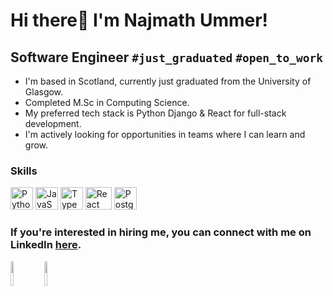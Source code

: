 # Hi there👋 I'm Najmath Ummer!

## Software Engineer `#just_graduated` `#open_to_work`
- I'm based in Scotland, currently just graduated from the University of Glasgow.
- Completed M.Sc in Computing Science.
- My preferred tech stack is Python Django & React for full-stack development.
- I'm actively looking for opportunities in teams where I can learn and grow.

### Skills
<p align="left" dir="auto">
    <a href="https://www.python.org/" rel="nofollow"><img src="https://raw.githubusercontent.com/danielcranney/readme-generator/main/public/icons/skills/python-colored.svg" width="36" height="36" alt="Python" style="max-width: 100%;"></a>
    <a href="https://developer.mozilla.org/en-US/docs/Web/JavaScript" rel="nofollow"><img src="https://raw.githubusercontent.com/danielcranney/readme-generator/main/public/icons/skills/javascript-colored.svg" width="36" height="36" alt="JavaScript" style="max-width: 100%;"></a>
    <a href="https://www.typescriptlang.org/" rel="nofollow"><img src="https://www.saashub.com/images/app/service_logos/11/ad388324edad/large.png?1531424414" width="36" height="36" alt="TypeScript" style="max-width: 100%;"></a>
    <a href="https://reactjs.org/" rel="nofollow"><img src="https://upload.wikimedia.org/wikipedia/commons/thumb/a/a7/React-icon.svg/2300px-React-icon.svg.png" width="42" height="36" alt="React" style="max-width: 100%;"></a>
    <a href="https://www.postgresql.org/" rel="nofollow"><img src="https://raw.githubusercontent.com/danielcranney/readme-generator/main/public/icons/skills/postgresql-colored.svg" width="36" height="36" alt="PostgreSQL" style="max-width: 100%;"></a>
</p>

### If you're interested in hiring me, you can connect with me on LinkedIn <a href="https://www.linkedin.com/in/mohammedniyasp" rel="nofollow">here</a>.

<a href="https://github.com/anuraghazra/github-readme-stats"><img height="10%" align="center" src="https://github-readme-stats.vercel.app/api?username=najmathummer&hide=contribs&show_icons=true&theme=cobalt&custom_title=My+Stats&layout=default"/></a>
<a href="https://github.com/anuraghazra/github-readme-stats"><img height="10%" align="center" src="https://github-readme-stats.vercel.app/api/top-langs/?username=najmathummer&layout=compact"/></a>
